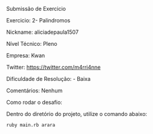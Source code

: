 Submissão de Exercicio

Exercicio: 2- Palindromos

Nickname: aliciadepaula1507

Nível Técnico: Pleno

Empresa: Kwan

Twitter: https://twitter.com/m4rri4nne

Dificuldade de Resolução: - Baixa

Comentários: Nenhum 

Como rodar o desafio:

Dentro do diretório do projeto, utilize o comando abaixo:

```bash
ruby main.rb arara 

```

